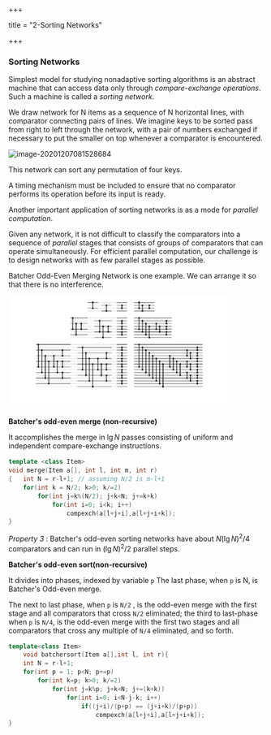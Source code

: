 +++

title = "2-Sorting Networks"

+++

### **Sorting Networks**

Simplest model for studying nonadaptive sorting algorithms is an abstract machine that can access data only through *compare-exchange operations*. Such a machine is called a *sorting network*.

We draw network for N items as a sequence of N horizontal lines, with comparator connecting pairs of lines. We imagine keys to be sorted pass from right to left through the network, with a pair of numbers exchanged if necessary to put the smaller on top whenever a comparator is encountered.

![image-20201207081528684](/2-Sorting_Networks.assets/image-20201207081528684.png )

This network can sort any permutation of four keys.

A timing mechanism must be included to ensure that no comparator performs its operation before its input is ready.

 Another important application of sorting networks is as a mode for *parallel computation*.

Given any network, it is not difficult to classify the comparators into a sequence of *parallel* stages that consists of groups of comparators that can operate simultaneously. For efficient parallel computation, our challenge is to design networks with as few parallel stages as possible.

Batcher Odd-Even Merging Network is one example. We can arrange it so that there is no interference.

![image-20201207082609304](2-Sorting_Networks.assets/image-20201207082609304.png)

**Batcher's odd-even merge (non-recursive)**

It accomplishes the merge in $\lg N$ passes consisting of uniform and independent compare-exchange instructions.

````c++
template <class Item>
void merge(Item a[], int l, int m, int r)
{   int N = r-l+1; // assuming N/2 is m-l+1
	for(int k = N/2; k>0; k/=2)
        for(int j=k%(N/2); j+k<N; j+=k+k)
            for(int i=0; i<k; i++)
                compexch(a[l+j+i],a[l+j+i+k]);
}
````

*Property 3* : Batcher's odd-even sorting networks have about $N(\lg N)^2 /4$ comparators and can run in $(\lg N)^2 /2$ parallel steps.

**Batcher's odd-even sort(non-recursive)**

It divides into phases, indexed by variable `p` The last phase, when `p` is N, is Batcher's Odd-even merge.

The next to last phase, when `p` is `N/2` , is the odd-even merge with the first stage and all comparators that cross `N/2` eliminated; the third to last-phase when `p` is `N/4`, is the odd-even merge with the first two stages and all comparators that cross any multiple of `N/4` eliminated, and so forth.

````c++
template<class Item>
    void batchersort(Item a[],int l, int r){
    int N = r-l+1;
    for(int p = 1; p<N; p+=p)
        for(int k=p; k>0; k/=2)
            for(int j=k%p; j+k<N; j+=(k+k))
                for(int i=0; i<N-j-k; i++)
                    if((j+i)/(p+p) == (j+i+k)/(p+p))
                        compexch(a[l+j+i],a[l+j+i+k]);
}
````

